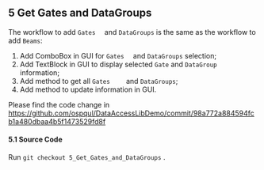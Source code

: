 ## 5 Get Gates and DataGroups

The workflow to add `Gates	` and `DataGroups` is the same as the workflow to add `Beams`:

1. Add ComboBox in GUI for  `Gates	` and `DataGroups` selection;
2. Add TextBlock in GUI to display selected `Gate` and `DataGroup` information;
3. Add method to get all  `Gates	` and `DataGroups`;
4. Add method to update information in GUI.

Please find the code change in https://github.com/ospqul/DataAccessLibDemo/commit/98a772a884594fcb1a480dbaa4b5f1473529fd8f

#### 5.1 Source Code

Run `git checkout 5_Get_Gates_and_DataGroups` .
